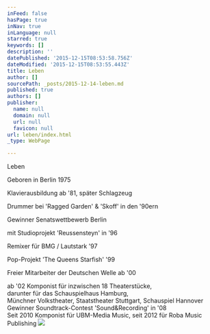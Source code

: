 ```yaml
---
inFeed: false
hasPage: true
inNav: true
inLanguage: null
starred: true
keywords: []
description: ''
datePublished: '2015-12-15T08:53:58.756Z'
dateModified: '2015-12-15T08:53:55.443Z'
title: Leben
author: []
sourcePath: _posts/2015-12-14-leben.md
published: true
authors: []
publisher:
  name: null
  domain: null
  url: null
  favicon: null
url: leben/index.html
_type: WebPage

---
```

Leben

Geboren in Berlin 1975

Klavierausbildung ab '81, später Schlagzeug 

Drummer bei 'Ragged Garden' & 'Skoff' in den '90ern

Gewinner Senatswettbewerb Berlin 

mit Studioprojekt 'Reussensteyn' in '96

Remixer für BMG / Lautstark '97 

Pop-Projekt 'The Queens Starfish' '99 

Freier Mitarbeiter der Deutschen Welle ab '00

ab '02 Komponist für inzwischen 18 Theaterstücke,   
darunter für das Schauspielhaus Hamburg,   
Münchner Volkstheater, Staatstheater Stuttgart, Schauspiel Hannover  
Gewinner Soundtrack-Contest 'Sound&Recording' in '08  
Seit 2010 Komponist für UBM-Media Music, seit 2012 für Roba Music Publishing
![](https://the-grid-user-content.s3-us-west-2.amazonaws.com/59de8e4e-9a45-490d-9c3d-0882a1a40e84.jpg)